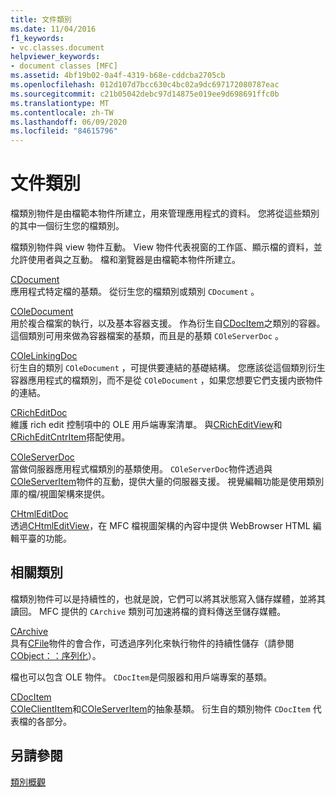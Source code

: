 ```yaml
---
title: 文件類別
ms.date: 11/04/2016
f1_keywords:
- vc.classes.document
helpviewer_keywords:
- document classes [MFC]
ms.assetid: 4bf19b02-0a4f-4319-b68e-cddcba2705cb
ms.openlocfilehash: 012d107d7bcc630c4bc02a9dc697172080787eac
ms.sourcegitcommit: c21b05042debc97d14875e019ee9d698691ffc0b
ms.translationtype: MT
ms.contentlocale: zh-TW
ms.lasthandoff: 06/09/2020
ms.locfileid: "84615796"
---
```

# <a name="document-classes"></a>文件類別

檔類別物件是由檔範本物件所建立，用來管理應用程式的資料。 您將從這些類別的其中一個衍生您的檔類別。

檔類別物件與 view 物件互動。 View 物件代表視窗的工作區、顯示檔的資料，並允許使用者與之互動。 檔和瀏覽器是由檔範本物件所建立。

[CDocument](reference/cdocument-class.md)<br/>
應用程式特定檔的基類。 從衍生您的檔類別或類別 `CDocument` 。

[COleDocument](reference/coledocument-class.md)<br/>
用於複合檔案的執行，以及基本容器支援。 作為衍生自[CDocItem](reference/cdocitem-class.md)之類別的容器。 這個類別可用來做為容器檔案的基類，而且是的基類 `COleServerDoc` 。

[COleLinkingDoc](reference/colelinkingdoc-class.md)<br/>
衍生自的類別 `COleDocument` ，可提供要連結的基礎結構。 您應該從這個類別衍生容器應用程式的檔類別，而不是從 `COleDocument` ，如果您想要它們支援内嵌物件的連結。

[CRichEditDoc](reference/cricheditdoc-class.md)<br/>
維護 rich edit 控制項中的 OLE 用戶端專案清單。 與[CRichEditView](reference/cricheditview-class.md)和[CRichEditCntrItem](reference/cricheditcntritem-class.md)搭配使用。

[COleServerDoc](reference/coleserverdoc-class.md)<br/>
當做伺服器應用程式檔類別的基類使用。 `COleServerDoc`物件透過與[COleServerItem](reference/coleserveritem-class.md)物件的互動，提供大量的伺服器支援。 視覺編輯功能是使用類別庫的檔/視圖架構來提供。

[CHtmlEditDoc](reference/chtmleditdoc-class.md)<br/>
透過[CHtmlEditView](reference/chtmleditview-class.md)，在 MFC 檔視圖架構的內容中提供 WebBrowser HTML 編輯平臺的功能。

## <a name="related-classes"></a>相關類別

檔類別物件可以是持續性的，也就是說，它們可以將其狀態寫入儲存媒體，並將其讀回。 MFC 提供的 `CArchive` 類別可加速將檔的資料傳送至儲存媒體。

[CArchive](reference/carchive-class.md)<br/>
具有[CFile](reference/cfile-class.md)物件的會合作，可透過序列化來執行物件的持續性儲存（請參閱[CObject：：序列化](reference/cobject-class.md#serialize)）。

檔也可以包含 OLE 物件。 `CDocItem`是伺服器和用戶端專案的基類。

[CDocItem](reference/cdocitem-class.md)<br/>
[COleClientItem](reference/coleclientitem-class.md)和[COleServerItem](reference/coleserveritem-class.md)的抽象基類。 衍生自的類別物件 `CDocItem` 代表檔的各部分。

## <a name="see-also"></a>另請參閱

[類別概觀](class-library-overview.md)
